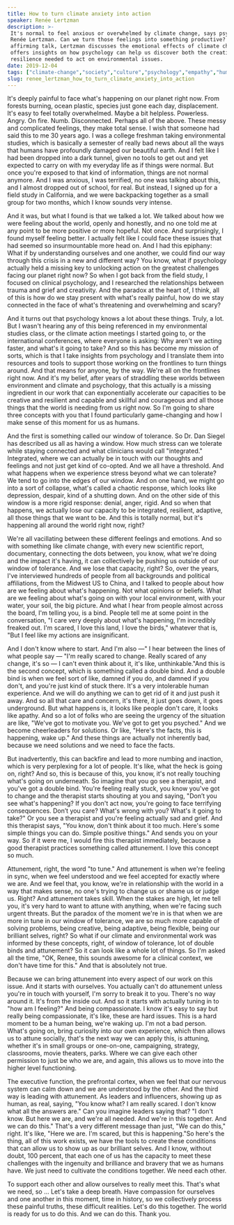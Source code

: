 ```yaml
---
title: How to turn climate anxiety into action
speaker: Renée Lertzman
description: >-
 It's normal to feel anxious or overwhelmed by climate change, says psychologist
 Renée Lertzman. Can we turn those feelings into something productive? In an
 affirming talk, Lertzman discusses the emotional effects of climate change and
 offers insights on how psychology can help us discover both the creativity and
 resilience needed to act on environmental issues.
date: 2019-12-04
tags: ["climate-change","society","culture","psychology","empathy","humanity","health-care","mental-health","personal-growth","emotions","compassion","environment"]
slug: renee_lertzman_how_to_turn_climate_anxiety_into_action
---
```


It's deeply painful to face what's happening on our planet right now. From forests
burning, ocean plastic, species just gone each day, displacement. It's easy to feel
totally overwhelmed. Maybe a bit helpless. Powerless. Angry. On fire. Numb. Disconnected.
Perhaps all of the above. These messy and complicated feelings, they make total sense. I
wish that someone had said this to me 30 years ago. I was a college freshman taking
environmental studies, which is basically a semester of really bad news about all the ways
that humans have profoundly damaged our beautiful earth. And I felt like I had been
dropped into a dark tunnel, given no tools to get out and yet expected to carry on with my
everyday life as if things were normal. But once you're exposed to that kind of
information, things are not normal anymore. And I was anxious, I was terrified, no one was
talking about this, and I almost dropped out of school, for real. But instead, I signed up
for a field study in California, and we were backpacking together as a small group for two
months, which I know sounds very intense.

And it was, but what I found is that we talked a lot. We talked about how we were feeling
about the world, openly and honestly, and no one told me at any point to be more positive
or more hopeful. Not once. And surprisingly, I found myself feeling better. I actually
felt like I could face these issues that had seemed so insurmountable more head on. And I
had this epiphany: What if by understanding ourselves and one another, we could find our
way through this crisis in a new and different way? You know, what if psychology actually
held a missing key to unlocking action on the greatest challenges facing our planet right
now? So when I got back from the field study, I focused on clinical psychology, and I
researched the relationships between trauma and grief and creativity. And the paradox at
the heart of, I think, all of this is how do we stay present with what's really painful,
how do we stay connected in the face of what's threatening and overwhelming and
scary?

And it turns out that psychology knows a lot about these things. Truly, a lot. But I
wasn't hearing any of this being referenced in my environmental studies class, or the
climate action meetings I started going to, or the international conferences, where
everyone is asking: Why aren't we acting faster, and what's it going to take? And so this
has become my mission of sorts, which is that I take insights from psychology and I
translate them into resources and tools to support those working on the frontlines to turn
things around. And that means for anyone, by the way. We're all on the frontlines right
now. And it's my belief, after years of straddling these worlds between environment and
climate and psychology, that this actually is a missing ingredient in our work that can
exponentially accelerate our capacities to be creative and resilient and capable and
skillful and courageous and all those things that the world is needing from us right
now. So I'm going to share three concepts with you that I found particularly game-changing
and how I make sense of this moment for us as humans.

And the first is something called our window of tolerance. So Dr. Dan Siegel has described
us all as having a window. How much stress can we tolerate while staying connected and
what clinicians would call "integrated." Integrated, where we can actually be in touch
with our thoughts and feelings and not just get kind of co-opted. And we all have a
threshold. And what happens when we experience stress beyond what we can tolerate? We tend
to go into the edges of our window. And on one hand, we might go into a sort of collapse,
what's called a chaotic response, which looks like depression, despair, kind of a shutting
down. And on the other side of this window is a more rigid response: denial, anger,
rigid. And so when that happens, we actually lose our capacity to be integrated, resilient,
adaptive, all those things that we want to be. And this is totally normal, but it's
happening all around the world right now, right?

We're all vacillating between these different feelings and emotions. And so with something
like climate change, with every new scientific report, documentary, connecting the dots
between, you know, what we're doing and the impact it's having, it can collectively be
pushing us outside of our window of tolerance. And we lose that capacity, right? So, over
the years, I've interviewed hundreds of people from all backgrounds and political
affiliations, from the Midwest US to China, and I talked to people about how are we
feeling about what's happening. Not what opinions or beliefs. What are we feeling about
what's going on with your local environment, with your water, your soil, the big picture.
And what I hear from people almost across the board, I'm telling you, is a bind. People
tell me at some point in the conversation, "I care very deeply about what's happening, I'm
incredibly freaked out. I'm scared, I love this land, I love the birds," whatever that is,
"But I feel like my actions are insignificant.

And I don't know where to start. And I'm also —" I hear between the lines of what people
say — "I'm really scared to change. Really scared of any change, it's so — I can't even
think about it, it's like, unthinkable."And this is the second concept, which is something
called a double bind. And a double bind is when we feel sort of like, damned if you do,
and damned if you don't, and you're just kind of stuck there. It's a very intolerable
human experience. And we will do anything we can to get rid of it and just push it away.
And so all that care and concern, it's there, it just goes down, it goes underground. But
what happens is, it looks like people don't care, it looks like apathy. And so a lot of
folks who are seeing the urgency of the situation are like, "We've got to motivate you.
We've got to get you psyched." And we become cheerleaders for solutions. Or like, "Here's
the facts, this is happening, wake up." And these things are actually not inherently bad,
because we need solutions and we need to face the facts.

But inadvertently, this can backfire and lead to more numbing and inaction, which is very
perplexing for a lot of people. It's like, what the heck is going on, right? And so, this
is because of this, you know, it's not really touching what's going on underneath. So
imagine that you go see a therapist, and you've got a double bind. You're feeling really
stuck, you know you've got to change and the therapist starts shouting at you and saying,
"Don’t you see what's happening? If you don't act now, you're going to face terrifying
consequences. Don’t you care? What's wrong with you? What's it going to take?" Or you see
a therapist and you're feeling actually sad and grief. And this therapist says, "You know,
don't think about it too much. Here's some simple things you can do. Simple positive
things." And sends you on your way. So if it were me, I would fire this therapist
immediately, because a good therapist practices something called attunement. I love this
concept so much.

Attunement, right, the word "to tune." And attunement is when we're feeling in sync, when
we feel understood and we feel accepted for exactly where we are. And we feel that, you
know, we're in relationship with the world in a way that makes sense, no one's trying to
change us or shame us or judge us. Right? And attunement takes skill. When the stakes are
high, let me tell you, it's very hard to want to attune with anything, when we're facing
such urgent threats. But the paradox of the moment we're in is that when we are more in
tune in our window of tolerance, we are so much more capable of solving problems, being
creative, being adaptive, being flexible, being our brilliant selves, right? So what if our
climate and environmental work was informed by these concepts, right, of window of
tolerance, lot of double binds and attunement? So it can look like a whole lot of things.
So I'm asked all the time, "OK, Renee, this sounds awesome for a clinical context, we
don't have time for this." And that is absolutely not true.

Because we can bring attunement into every aspect of our work on this issue. And it starts
with ourselves. You actually can't do attunement unless you're in touch with yourself, I'm
sorry to break it to you. There's no way around it. It's from the inside out. And so it
starts with actually tuning in to "how am I feeling?" And being compassionate. I know it's
easy to say but really being compassionate, it's like, these are hard issues. This is a
hard moment to be a human being, we're waking up. I'm not a bad person. What's going on,
bring curiosity into our own experience, which then allows us to attune socially, that's
the next way we can apply this, is attuning, whether it's in small groups or one-on-one,
campaigning, strategy, classrooms, movie theaters, parks. Where we can give each other
permission to just be who we are, and again, this allows us to move into the higher level
functioning.

The executive function, the prefrontal cortex, when we feel that our nervous system can
calm down and we are understood by the other. And the third way is leading with attunement.
As leaders and influencers, showing up as human, as real, saying, "You know what? I am
really scared. I don't know what all the answers are." Can you imagine leaders saying
that? "I don't know. But here we are, and we're all needed. And we're in this together.
And we can do this." That's a very different message than just, "We can do this," right.
It's like, "Here we are. I'm scared, but this is happening."So here's the thing, all of
this work exists, we have the tools to create these conditions that can allow us to show
up as our brilliant selves. And I know, without doubt, 100 percent, that each one of us
has the capacity to meet these challenges with the ingenuity and brilliance and bravery
that we as humans have. We just need to cultivate the conditions together. We need each
other.

To support each other and allow ourselves to really meet this. That's what we need, so ...
Let's take a deep breath. Have compassion for ourselves and one another in this moment,
time in history, so we collectively process these painful truths, these difficult
realities. Let's do this together. The world is ready for us to do this. And we can do
this. Thank you.

<!--
ad_duration=3.33
comment_count=18
event="TEDWomen 2019"
external_duration=0
external_start_time=0
has_talk_citation=1
intro_duration=11.82
is_subtitle_required="False"
is_talk_featured="True"
language="en"
language_swap="False"
native_language="en"
number_of_related_talks=6
number_of_speakers=1
number_of_subtitled_videos=12
number_of_tags=12
number_of_talk_download_languages=12
number_of_talk_more_resources=0
number_of_talk_recommendations=1
number_of_talks_take_actions=1
post_ad_duration=0.83
published_timestamp="2020-03-02 15:57:51"
recording_date="2019-12-04"
speaker_description="Climate psychologist"
speaker_is_published=1
speaker_name="Renée Lertzman"
talk_more_resources=[]
talk_name="How to turn climate anxiety into action"
talk_recommendations_blurb="More resources curated by Renée Lertzman"
talks_tags=["climate-change","society","culture","psychology","empathy","humanity","health-care","mental-health","personal-growth","emotions","compassion","environment"]
url_audio="https://download.ted.com/talks/ReneeLertzman_2019W.mp3?apikey=acme-roadrunner"
url_photo_speaker="https://pe.tedcdn.com/images/ted/008895c687024820b4dc6ca623862631b11399c9_254x191.jpg"
url_photo_talk="https://s3.amazonaws.com/talkstar-photos/uploads/c07ee134-1674-4b0c-bb2a-f62e2b55df80/ReneeLertzman_2019W-embed.jpg"
url_webpage="https://www.ted.com/talks/renee_lertzman_how_to_turn_climate_anxiety_into_action"
video_type_name="TED Stage Talk"
-->